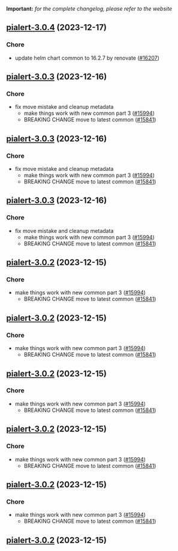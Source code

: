 **Important:**
*for the complete changelog, please refer to the website*




## [pialert-3.0.4](https://github.com/truecharts/charts/compare/pialert-3.0.3...pialert-3.0.4) (2023-12-17)

### Chore

- update helm chart common to 16.2.7 by renovate ([#16207](https://github.com/truecharts/charts/issues/16207))
  
  


## [pialert-3.0.3](https://github.com/truecharts/charts/compare/pialert-2.0.5...pialert-3.0.3) (2023-12-16)

### Chore

- fix move mistake and cleanup metadata
  - make things work with new common part 3 ([#15994](https://github.com/truecharts/charts/issues/15994))
  - BREAKING CHANGE move to latest common ([#15841](https://github.com/truecharts/charts/issues/15841))
  
  


## [pialert-3.0.3](https://github.com/truecharts/charts/compare/pialert-2.0.5...pialert-3.0.3) (2023-12-16)

### Chore

- fix move mistake and cleanup metadata
  - make things work with new common part 3 ([#15994](https://github.com/truecharts/charts/issues/15994))
  - BREAKING CHANGE move to latest common ([#15841](https://github.com/truecharts/charts/issues/15841))
  
  


## [pialert-3.0.3](https://github.com/truecharts/charts/compare/pialert-2.0.5...pialert-3.0.3) (2023-12-16)

### Chore

- fix move mistake and cleanup metadata
  - make things work with new common part 3 ([#15994](https://github.com/truecharts/charts/issues/15994))
  - BREAKING CHANGE move to latest common ([#15841](https://github.com/truecharts/charts/issues/15841))
  
  


## [pialert-3.0.2](https://github.com/truecharts/charts/compare/pialert-2.0.5...pialert-3.0.2) (2023-12-15)

### Chore

- make things work with new common part 3 ([#15994](https://github.com/truecharts/charts/issues/15994))
  - BREAKING CHANGE move to latest common ([#15841](https://github.com/truecharts/charts/issues/15841))
  
  


## [pialert-3.0.2](https://github.com/truecharts/charts/compare/pialert-2.0.5...pialert-3.0.2) (2023-12-15)

### Chore

- make things work with new common part 3 ([#15994](https://github.com/truecharts/charts/issues/15994))
  - BREAKING CHANGE move to latest common ([#15841](https://github.com/truecharts/charts/issues/15841))
  
  


## [pialert-3.0.2](https://github.com/truecharts/charts/compare/pialert-2.0.5...pialert-3.0.2) (2023-12-15)

### Chore

- make things work with new common part 3 ([#15994](https://github.com/truecharts/charts/issues/15994))
  - BREAKING CHANGE move to latest common ([#15841](https://github.com/truecharts/charts/issues/15841))
  
  


## [pialert-3.0.2](https://github.com/truecharts/charts/compare/pialert-2.0.5...pialert-3.0.2) (2023-12-15)

### Chore

- make things work with new common part 3 ([#15994](https://github.com/truecharts/charts/issues/15994))
  - BREAKING CHANGE move to latest common ([#15841](https://github.com/truecharts/charts/issues/15841))
  
  


## [pialert-3.0.2](https://github.com/truecharts/charts/compare/pialert-2.0.5...pialert-3.0.2) (2023-12-15)

### Chore

- make things work with new common part 3 ([#15994](https://github.com/truecharts/charts/issues/15994))
  - BREAKING CHANGE move to latest common ([#15841](https://github.com/truecharts/charts/issues/15841))
  
  


## [pialert-3.0.2](https://github.com/truecharts/charts/compare/pialert-2.0.5...pialert-3.0.2) (2023-12-15)
